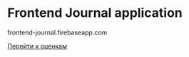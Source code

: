 # Frontend Journal application
frontend-journal.firebaseapp.com

[Перейти к оценкам](https://frontend-journal.firebaseapp.com/)
